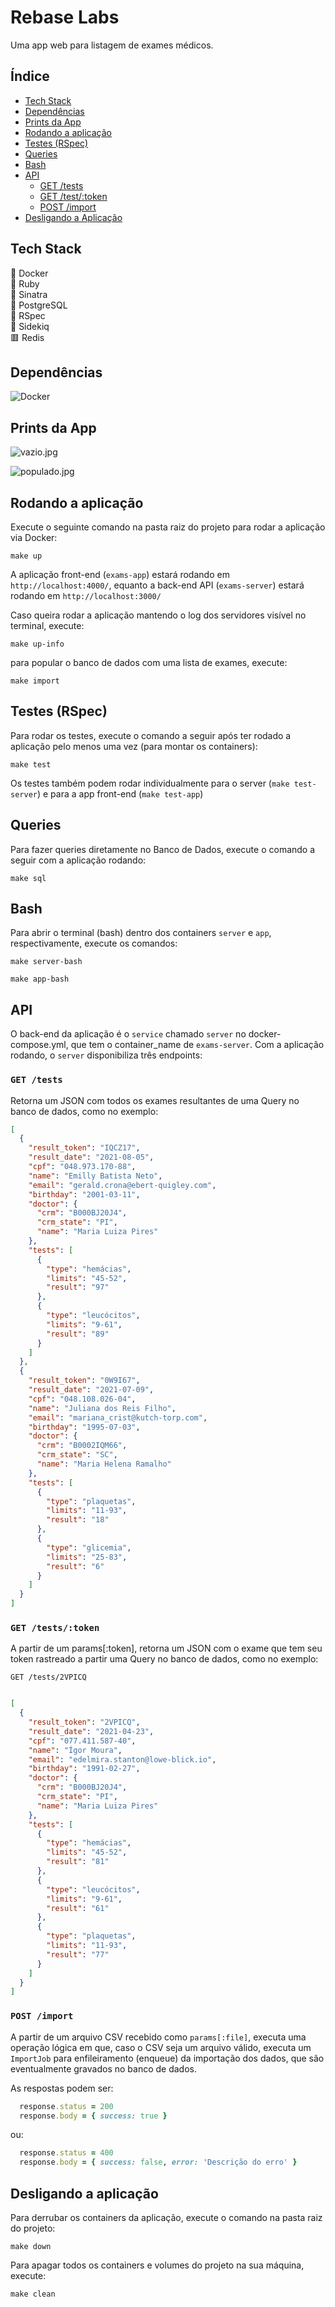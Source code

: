 # Rebase Labs

Uma app web para listagem de exames médicos.

## Índice

- [Tech Stack](#tech-stack)
- [Dependências](#dependências)
- [Prints da App](#imagens)
- [Rodando a aplicação](#rodando-a-aplicação)
- [Testes (RSpec)](#testes-rspec)
- [Queries](#queries)
- [Bash](#bash)
- [API](#api)
  - [GET /tests](#get-tests)
  - [GET /test/:token](#get-teststoken)
  - [POST /import](#post-import)
- [Desligando a Aplicação](#desligando-a-aplicação)

## Tech Stack

🐋 Docker<br>
💎 Ruby<br>
🎩 Sinatra<br>
🐘 PostgreSQL<br>
🔎 RSpec<br>
🥋 Sidekiq<br>
🟥 Redis<br>

## Dependências

![Docker](https://img.shields.io/badge/docker-%230db7ed.svg?style=for-the-badge&logo=docker&logoColor=white)

## Prints da App

![vazio.jpg](https://raw.githubusercontent.com/angelomaia/angelomaia.github.io/master/images/Screenshot%20from%202024-08-14%2021-43-55.png)


![populado.jpg](https://raw.githubusercontent.com/angelomaia/angelomaia.github.io/master/images/Screenshot%20from%202024-08-14%2021-44-06.png)


## Rodando a aplicação

Execute o seguinte comando na pasta raiz do projeto para rodar a aplicação via Docker:

```
make up
```

A aplicação front-end (```exams-app```) estará rodando em ```http://localhost:4000/```, equanto a back-end API (```exams-server```) estará rodando em ```http://localhost:3000/```

Caso queira rodar a aplicação mantendo o log dos servidores visível no terminal, execute:

```
make up-info
```

para popular o banco de dados com uma lista de exames, execute:

```
make import
```

## Testes (RSpec)

Para rodar os testes, execute o comando a seguir após ter rodado a aplicação pelo menos uma vez (para montar os containers):

```
make test
```

Os testes também podem rodar individualmente para o server (```make test-server```) e para a app front-end (```make test-app```)


## Queries

Para fazer queries diretamente no Banco de Dados, execute o comando a seguir com a aplicação rodando:

```
make sql
```

## Bash

Para abrir o terminal (bash) dentro dos containers ```server``` e ```app```, respectivamente, execute os comandos:

```
make server-bash
```

```
make app-bash
```


## API

O back-end da aplicação é o ```service``` chamado ```server``` no docker-compose.yml, que tem o container_name de ```exams-server```. Com a aplicação rodando, o ```server``` disponibiliza três endpoints:

### ```GET /tests```

Retorna um JSON com todos os exames resultantes de uma Query no banco de dados, como no exemplo:

```json
[
  {
    "result_token": "IQCZ17",
    "result_date": "2021-08-05",
    "cpf": "048.973.170-88",
    "name": "Emilly Batista Neto",
    "email": "gerald.crona@ebert-quigley.com",
    "birthday": "2001-03-11",
    "doctor": {
      "crm": "B000BJ20J4",
      "crm_state": "PI",
      "name": "Maria Luiza Pires"
    },
    "tests": [
      {
        "type": "hemácias",
        "limits": "45-52",
        "result": "97"
      },
      {
        "type": "leucócitos",
        "limits": "9-61",
        "result": "89"
      }
    ]
  },
  {
    "result_token": "0W9I67",
    "result_date": "2021-07-09",
    "cpf": "048.108.026-04",
    "name": "Juliana dos Reis Filho",
    "email": "mariana_crist@kutch-torp.com",
    "birthday": "1995-07-03",
    "doctor": {
      "crm": "B0002IQM66",
      "crm_state": "SC",
      "name": "Maria Helena Ramalho"
    },
    "tests": [
      {
        "type": "plaquetas",
        "limits": "11-93",
        "result": "18"
      },
      {
        "type": "glicemia",
        "limits": "25-83",
        "result": "6"
      }
    ]
  }
]
```

### ```GET /tests/:token```

A partir de um params[:token], retorna um JSON com o exame que tem seu token rastreado a partir uma Query no banco de dados, como no exemplo:

```GET /tests/2VPICQ```

```json

[
  {
    "result_token": "2VPICQ",
    "result_date": "2021-04-23",
    "cpf": "077.411.587-40",
    "name": "Ígor Moura",
    "email": "edelmira.stanton@lowe-blick.io",
    "birthday": "1991-02-27",
    "doctor": {
      "crm": "B000BJ20J4",
      "crm_state": "PI",
      "name": "Maria Luiza Pires"
    },
    "tests": [
      {
        "type": "hemácias",
        "limits": "45-52",
        "result": "81"
      },
      {
        "type": "leucócitos",
        "limits": "9-61",
        "result": "61"
      },
      {
        "type": "plaquetas",
        "limits": "11-93",
        "result": "77"
      }
    ]
  }
]
```

### ```POST /import```

A partir de um arquivo CSV recebido como ```params[:file]```, executa uma operação lógica em que, caso o CSV seja um arquivo válido, executa um ```ImportJob``` para enfileiramento (enqueue) da importação dos dados, que são eventualmente gravados no banco de dados.

As respostas podem ser:

```ruby
  response.status = 200
  response.body = { success: true }
```

ou:

```ruby
  response.status = 400
  response.body = { success: false, error: 'Descrição do erro' }
```

## Desligando a aplicação

Para derrubar os containers da aplicação, execute o comando na pasta raiz do projeto:

```
make down
```

Para apagar todos os containers e volumes do projeto na sua máquina, execute:

```
make clean
```
